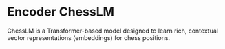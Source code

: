 # Encoder ChessLM
 ChessLM is a Transformer-based model designed to learn rich, contextual vector representations (embeddings) for chess positions.
